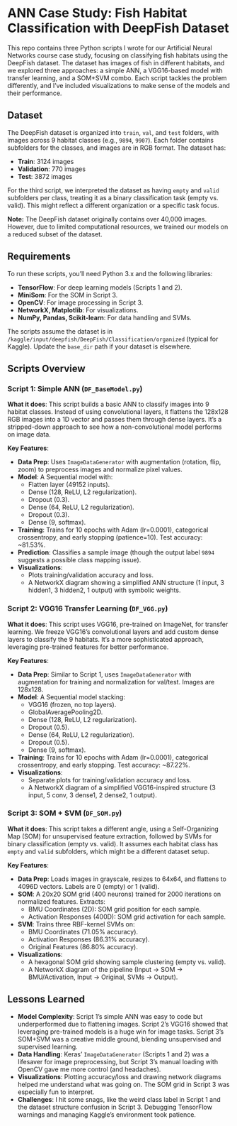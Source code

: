 # ANN Case Study: Fish Habitat Classification with DeepFish Dataset
This repo contains three Python scripts I wrote for our Artificial Neural Networks course case study, focusing on classifying fish habitats using the DeepFish dataset. The dataset has images of fish in different habitats, and we explored three approaches: a simple ANN, a VGG16-based model with transfer learning, and a SOM+SVM combo. Each script tackles the problem differently, and I’ve included visualizations to make sense of the models and their performance. 
## Dataset

The DeepFish dataset is organized into `train`, `val`, and `test` folders, with images across 9 habitat classes (e.g., `9894`, `9907`). Each folder contains subfolders for the classes, and images are in RGB format. The dataset has:

- **Train**: 3124 images
- **Validation**: 770 images
- **Test**: 3872 images

For the third script, we interpreted the dataset as having `empty` and `valid` subfolders per class, treating it as a binary classification task (empty vs. valid). This might reflect a different organization or a specific task focus.  

**Note:**
The DeepFish dataset originally contains over 40,000 images. However, due to limited computational resources, we trained our models on a reduced subset of the dataset.

## Requirements

To run these scripts, you’ll need Python 3.x and the following libraries:

- **TensorFlow**: For deep learning models (Scripts 1 and 2).
- **MiniSom**: For the SOM in Script 3.
- **OpenCV**: For image processing in Script 3.
- **NetworkX, Matplotlib**: For visualizations.
- **NumPy, Pandas, Scikit-learn**: For data handling and SVMs.

The scripts assume the dataset is in `/kaggle/input/deepfish/DeepFish/Classification/organized` (typical for Kaggle). Update the `base_dir` path if your dataset is elsewhere.

## Scripts Overview

### Script 1: Simple ANN (`DF_BaseModel.py`)

**What it does**: This script builds a basic ANN to classify images into 9 habitat classes. Instead of using convolutional layers, it flattens the 128x128 RGB images into a 1D vector and passes them through dense layers. It’s a stripped-down approach to see how a non-convolutional model performs on image data.

**Key Features**:

- **Data Prep**: Uses `ImageDataGenerator` with augmentation (rotation, flip, zoom) to preprocess images and normalize pixel values.
- **Model**: A Sequential model with:
  - Flatten layer (49152 inputs).
  - Dense (128, ReLU, L2 regularization).
  - Dropout (0.3).
  - Dense (64, ReLU, L2 regularization).
  - Dropout (0.3).
  - Dense (9, softmax).
- **Training**: Trains for 10 epochs with Adam (lr=0.0001), categorical crossentropy, and early stopping (patience=10). Test accuracy: \~81.53%.
- **Prediction**: Classifies a sample image (though the output label `9894` suggests a possible class mapping issue).
- **Visualizations**:
  - Plots training/validation accuracy and loss.
  - A NetworkX diagram showing a simplified ANN structure (1 input, 3 hidden1, 3 hidden2, 1 output) with symbolic weights.

### Script 2: VGG16 Transfer Learning (`DF_VGG.py`)

**What it does**: This script uses VGG16, pre-trained on ImageNet, for transfer learning. We freeze VGG16’s convolutional layers and add custom dense layers to classify the 9 habitats. It’s a more sophisticated approach, leveraging pre-trained features for better performance.

**Key Features**:

- **Data Prep**: Similar to Script 1, uses `ImageDataGenerator` with augmentation for training and normalization for val/test. Images are 128x128.
- **Model**: A Sequential model stacking:
  - VGG16 (frozen, no top layers).
  - GlobalAveragePooling2D.
  - Dense (128, ReLU, L2 regularization).
  - Dropout (0.5).
  - Dense (64, ReLU, L2 regularization).
  - Dropout (0.5).
  - Dense (9, softmax).
- **Training**: Trains for 10 epochs with Adam (lr=0.0001), categorical crossentropy, and early stopping. Test accuracy: \~87.22%.
- **Visualizations**:
  - Separate plots for training/validation accuracy and loss.
  - A NetworkX diagram of a simplified VGG16-inspired structure (3 input, 5 conv, 3 dense1, 2 dense2, 1 output).

### Script 3: SOM + SVM (`DF_SOM.py`)

**What it does**: This script takes a different angle, using a Self-Organizing Map (SOM) for unsupervised feature extraction, followed by SVMs for binary classification (empty vs. valid). It assumes each habitat class has `empty` and `valid` subfolders, which might be a different dataset setup.

**Key Features**:

- **Data Prep**: Loads images in grayscale, resizes to 64x64, and flattens to 4096D vectors. Labels are 0 (empty) or 1 (valid).
- **SOM**: A 20x20 SOM grid (400 neurons) trained for 2000 iterations on normalized features. Extracts:
  - BMU Coordinates (2D): SOM grid position for each sample.
  - Activation Responses (400D): SOM grid activation for each sample.
- **SVM**: Trains three RBF-kernel SVMs on:
  - BMU Coordinates (71.05% accuracy).
  - Activation Responses (86.31% accuracy).
  - Original Features (86.80% accuracy).
- **Visualizations**:
  - A hexagonal SOM grid showing sample clustering (empty vs. valid).
  - A NetworkX diagram of the pipeline (Input → SOM → BMU/Activation, Input → Original, SVMs → Output).

## Lessons Learned

- **Model Complexity**: Script 1’s simple ANN was easy to code but underperformed due to flattening images. Script 2’s VGG16 showed that leveraging pre-trained models is a huge win for image tasks. Script 3’s SOM+SVM was a creative middle ground, blending unsupervised and supervised learning.
- **Data Handling**: Keras’ `ImageDataGenerator` (Scripts 1 and 2) was a lifesaver for image preprocessing, but Script 3’s manual loading with OpenCV gave me more control (and headaches).
- **Visualizations**: Plotting accuracy/loss and drawing network diagrams helped me understand what was going on. The SOM grid in Script 3 was especially fun to interpret.
- **Challenges**: I hit some snags, like the weird class label in Script 1 and the dataset structure confusion in Script 3. Debugging TensorFlow warnings and managing Kaggle’s environment took patience.
